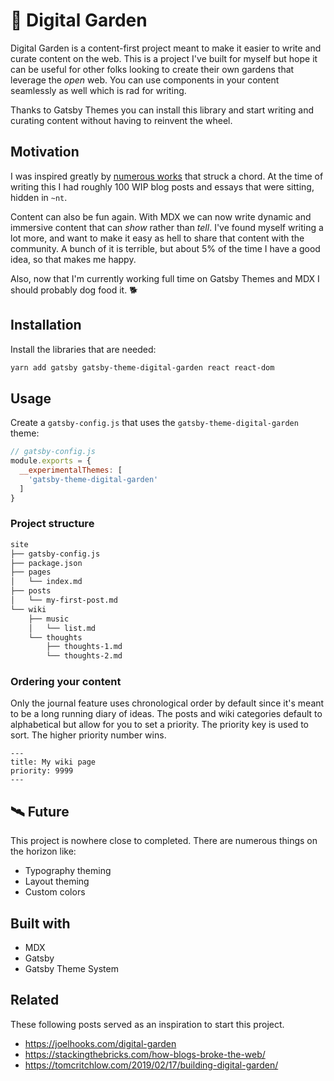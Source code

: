 # 🌻 Digital Garden

Digital Garden is a content-first project meant to make it easier to
write and curate content on the web. This is a project I've built for
myself but hope it can be useful for other folks looking to create
their own gardens that leverage the _open_ web. You can use components
in your content seamlessly as well which is rad for writing.

Thanks to Gatsby Themes you can install this library and start writing
and curating content without having to reinvent the wheel.

## Motivation

I was inspired greatly by [numerous works](#related) that struck a chord.
At the time of writing this I had roughly 100 WIP blog posts and essays
that were sitting, hidden in `~nt`.

Content can also be fun again. With MDX we can now write dynamic and
immersive content that can _show_ rather than _tell_. I've found myself
writing a lot more, and want to make it easy as hell to share that content
with the community. A bunch of it is terrible, but about 5% of the time
I have a good idea, so that makes me happy.

Also, now that I'm currently working full time on Gatsby Themes and MDX
I should probably dog food it. 🐕

## Installation

Install the libraries that are needed:

```sh
yarn add gatsby gatsby-theme-digital-garden react react-dom
```

## Usage

Create a `gatsby-config.js` that uses the `gatsby-theme-digital-garden`
theme:

```js
// gatsby-config.js
module.exports = {
  __experimentalThemes: [
    'gatsby-theme-digital-garden'
  ]
}
```

### Project structure

```txt
site
├── gatsby-config.js
├── package.json
├── pages
│   └── index.md
├── posts
│   └── my-first-post.md
└── wiki
    ├── music
    │   └── list.md
    └── thoughts
        ├── thoughts-1.md
        └── thoughts-2.md
```

### Ordering your content

Only the journal feature uses chronological order by default since it's meant
to be a long running diary of ideas. The posts and wiki categories default
to alphabetical but allow for you to set a priority. The priority key is used
to sort. The higher priority number wins.

```
---
title: My wiki page
priority: 9999
---
```

## 🛰 Future

This project is nowhere close to completed. There are numerous
things on the horizon like:

- Typography theming
- Layout theming
- Custom colors

## Built with

- MDX
- Gatsby
- Gatsby Theme System

## Related

These following posts served as an inspiration to start this project.

- https://joelhooks.com/digital-garden
- https://stackingthebricks.com/how-blogs-broke-the-web/
- https://tomcritchlow.com/2019/02/17/building-digital-garden/
